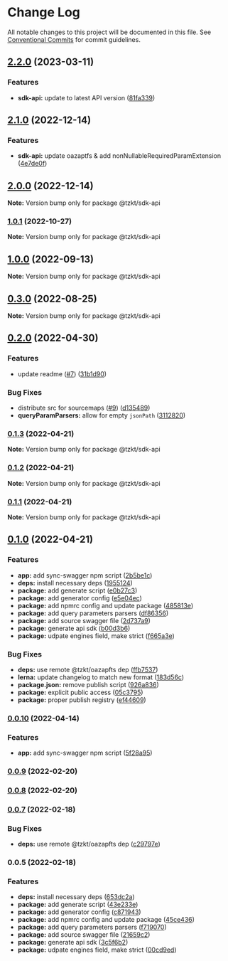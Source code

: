 # Change Log

All notable changes to this project will be documented in this file.
See [Conventional Commits](https://conventionalcommits.org) for commit guidelines.

## [2.2.0](https://github.com/tzkt/api-sdk-ts/compare/v2.1.0...v2.2.0) (2023-03-11)


### Features

* **sdk-api:** update to latest API version ([81fa339](https://github.com/tzkt/api-sdk-ts/commit/81fa339d8c6d00b49ab546714ad24b2bed1dcaca))



## [2.1.0](https://github.com/tzkt/api-sdk-ts/compare/v2.0.0...v2.1.0) (2022-12-14)


### Features

* **sdk-api:** update oazaptfs & add nonNullableRequiredParamExtension ([4e7de0f](https://github.com/tzkt/api-sdk-ts/commit/4e7de0f03bc54560cb71c2eb93d67f0646ae1406))



## [2.0.0](https://github.com/tzkt/api-sdk-ts/compare/v1.0.2...v2.0.0) (2022-12-14)

**Note:** Version bump only for package @tzkt/sdk-api





### [1.0.1](https://github.com/tzkt/api-sdk-ts/compare/v0.3.0...v1.0.1) (2022-10-27)

**Note:** Version bump only for package @tzkt/sdk-api





## [1.0.0](https://github.com/tzkt/api-sdk-ts/compare/v0.3.0...v1.0.0) (2022-09-13)

**Note:** Version bump only for package @tzkt/sdk-api





## [0.3.0](https://github.com/tzkt/api-sdk-ts/compare/v0.2.0...v0.3.0) (2022-08-25)

**Note:** Version bump only for package @tzkt/sdk-api





## [0.2.0](https://github.com/tzkt/api-sdk-ts/compare/v0.1.2...v0.2.0) (2022-04-30)


### Features

* update readme ([#7](https://github.com/tzkt/api-sdk-ts/issues/7)) ([31b1d90](https://github.com/tzkt/api-sdk-ts/commit/31b1d90baa7f1926f8d1541ac64faebc4eafce97))


### Bug Fixes

* distribute src for sourcemaps ([#9](https://github.com/tzkt/api-sdk-ts/issues/9)) ([d135489](https://github.com/tzkt/api-sdk-ts/commit/d135489ac53b92bf57af2709c026eb5e1c52eb35))
* **queryParamParsers:** allow for empty `jsonPath` ([3112820](https://github.com/tzkt/api-sdk-ts/commit/31128205047d6daddcb6af716d7a1c5683140f54))



### [0.1.3](https://github.com/tzkt/api-sdk-ts/compare/v0.1.2...v0.1.3) (2022-04-21)

**Note:** Version bump only for package @tzkt/sdk-api





### [0.1.2](https://github.com/tzkt/api-sdk-ts/compare/v0.1.1...v0.1.2) (2022-04-21)

**Note:** Version bump only for package @tzkt/sdk-api





### [0.1.1](https://github.com/tzkt/api-sdk-ts/compare/v0.1.0...v0.1.1) (2022-04-21)

**Note:** Version bump only for package @tzkt/sdk-api





## [0.1.0](https://github.com/tzkt/api-sdk-ts/compare/v0.0.10...v0.1.0) (2022-04-21)


### Features

* **app:** add sync-swagger npm script ([2b5be1c](https://github.com/tzkt/api-sdk-ts/commit/2b5be1c959d1dbc6a512710c77468c86e4193af4))
* **deps:** install necessary deps ([1955124](https://github.com/tzkt/api-sdk-ts/commit/1955124f5ca99be25666cbbfb128387f60b3f041))
* **package:** add generate script ([e0b27c3](https://github.com/tzkt/api-sdk-ts/commit/e0b27c3af3a244d80662f3ab943d112d682d31bb))
* **package:** add generator config ([e5e04ec](https://github.com/tzkt/api-sdk-ts/commit/e5e04ec9f7ae2a121001da9abd7a325d55d2efe4))
* **package:** add npmrc config and update package ([485813e](https://github.com/tzkt/api-sdk-ts/commit/485813e18bcc054ae61ccc6ce4898cd3ba6c42be))
* **package:** add query parameters parsers ([df86356](https://github.com/tzkt/api-sdk-ts/commit/df863565e6be9914d557d3b6c0202843156777fe))
* **package:** add source swagger file ([2d737a9](https://github.com/tzkt/api-sdk-ts/commit/2d737a94673c2eace56bf7ebcaedde37b42bcba8))
* **package:** generate api sdk ([b00d3b6](https://github.com/tzkt/api-sdk-ts/commit/b00d3b69b7c15bf70b119933580d3c46e82459de))
* **package:** udpate engines field, make strict ([f665a3e](https://github.com/tzkt/api-sdk-ts/commit/f665a3ef8d841a1fd0dfa86f68165b5668bf7dad))


### Bug Fixes

* **deps:** use remote @tzkt/oazapfts dep ([ffb7537](https://github.com/tzkt/api-sdk-ts/commit/ffb7537d19d87ddece87eda0947945c6641cd917))
* **lerna:** update changelog to match new format ([183d56c](https://github.com/tzkt/api-sdk-ts/commit/183d56ca579b355e994d12b2800caefcfbde815f))
* **package.json:** remove publish script ([926a836](https://github.com/tzkt/api-sdk-ts/commit/926a836a9c136ea54b463b189883d7522058cb3e))
* **package:** explicit public access ([05c3795](https://github.com/tzkt/api-sdk-ts/commit/05c37955cbfef1502bfe7fd50db7c7cf4d340565))
* **package:** proper publish registry ([ef44609](https://github.com/tzkt/api-sdk-ts/commit/ef446093fd260a4461b8a8b47dc1be8dac79450b))



### [0.0.10](https://github.com/tzkt/api-sdk-ts/compare/v0.0.9...v0.0.10) (2022-04-14)


### Features

* **app:** add sync-swagger npm script ([5f28a95](https://github.com/tzkt/api-sdk-ts/commit/5f28a95585edb29464810a61289ba1b0c00a4504))

### [0.0.9](https://github.com/tzkt/api-sdk-ts/compare/v0.0.8...v0.0.9) (2022-02-20)

### [0.0.8](https://github.com/tzkt/api-sdk-ts/compare/v0.0.7...v0.0.8) (2022-02-20)

### [0.0.7](https://github.com/tzkt/api-sdk-ts/compare/v0.0.5...v0.0.7) (2022-02-18)


### Bug Fixes

* **deps:** use remote @tzkt/oazapfts dep ([c29797e](https://github.com/tzkt/api-sdk-ts/commit/c29797e7112e3c8680f28f630a7cd868a5f42159))

### 0.0.5 (2022-02-18)


### Features

* **deps:** install necessary deps ([653dc2a](https://github.com/tzkt/api-sdk-ts/commit/653dc2aa6c69b93308d5a2811f7f03b6e96af72d))
* **package:** add generate script ([43e233e](https://github.com/tzkt/api-sdk-ts/commit/43e233e760c7c7fc98e57437aca899d65fb40a49))
* **package:** add generator config ([c871943](https://github.com/tzkt/api-sdk-ts/commit/c8719438ef615b6b7af6ac10efb3dad4af5a7c03))
* **package:** add npmrc config and update package ([45ce436](https://github.com/tzkt/api-sdk-ts/commit/45ce4366c2d5137057d13624e74576be0c4b76d9))
* **package:** add query parameters parsers ([f719070](https://github.com/tzkt/api-sdk-ts/commit/f719070ca9f9bbacaa68ae8ec6a241a4d066b2ea))
* **package:** add source swagger file ([21659c2](https://github.com/tzkt/api-sdk-ts/commit/21659c2faf9d6bbd8b6ad8034ad2f94a50656683))
* **package:** generate api sdk ([3c5f6b2](https://github.com/tzkt/api-sdk-ts/commit/3c5f6b2ac00465dd79ac8612cc70c0f15d43a7e6))
* **package:** udpate engines field, make strict ([00cd9ed](https://github.com/tzkt/api-sdk-ts/commit/00cd9ed5a4017f6231ae04421258fb179cbe7c43))
